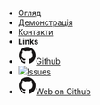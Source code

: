 - [Огляд](getstarted)
- [Демонстрація](showcase)
- [Контакти](contactus)
- **Links**
- [![](img/github.svg)Github](https://github.com/mkravchuk/solid-mesh.com)
- [![](img/issues2.ico)Issues](https://github.com/mkravchuk/solid-mesh.com/issues)
- [![](img/github.svg)Web on Github](https://mkravchuk.github.io/solid-mesh.com/)
<!--
- **docsify themeable**
- [Introduction](docsify-themeable--introduction)
- [Quick Start](docsify-themeable--quick-start) 
- [Themes](docsify-themeable--themes)
- [Customization](docsify-themeable--customization)
- [Options](docsify-themeable--options)
- [Markdown](docsify-themeable--markdown)
- [Changelog](changelog)
- [DEBUG notes](notes)
-->